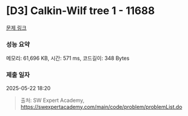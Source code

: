 # [D3] Calkin-Wilf tree 1 - 11688 

[문제 링크](https://swexpertacademy.com/main/code/problem/problemDetail.do?contestProbId=AXgZSOn6ApIDFASW) 

### 성능 요약

메모리: 61,696 KB, 시간: 571 ms, 코드길이: 348 Bytes

### 제출 일자

2025-05-22 18:20



> 출처: SW Expert Academy, https://swexpertacademy.com/main/code/problem/problemList.do